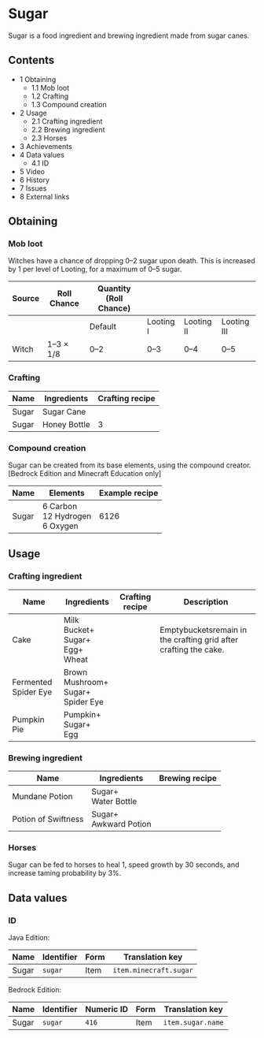 # Sugar
Sugar is a food ingredient and brewing ingredient made from sugar canes.

## Contents
- 1 Obtaining
	- 1.1 Mob loot
	- 1.2 Crafting
	- 1.3 Compound creation
- 2 Usage
	- 2.1 Crafting ingredient
	- 2.2 Brewing ingredient
	- 2.3 Horses
- 3 Achievements
- 4 Data values
	- 4.1 ID
- 5 Video
- 6 History
- 7 Issues
- 8 External links

## Obtaining
### Mob loot
Witches have a chance of dropping 0–2 sugar upon death. This is increased by 1 per level of Looting, for a maximum of 0–5 sugar.

| Source | Roll Chance | Quantity (Roll Chance) |           |            |             |
|--------|-------------|------------------------|-----------|------------|-------------|
|        |             | Default                | Looting I | Looting II | Looting III |
| Witch  | 1–3 × 1/8   | 0–2                    | 0–3       | 0–4        | 0–5         |

### Crafting
| Name  | Ingredients  | Crafting recipe |
|-------|--------------|-----------------|
| Sugar | Sugar Cane   |                 |
| Sugar | Honey Bottle | 3               |

### Compound creation
Sugar can be created from its base elements, using the compound creator.‌[Bedrock Edition and Minecraft Education  only]

| Name  | Elements                              | Example recipe |
|-------|---------------------------------------|----------------|
| Sugar | 6 Carbon<br/>12 Hydrogen<br/>6 Oxygen | 6126           |

## Usage
### Crafting ingredient
| Name                 | Ingredients                                | Crafting recipe | Description                                                      |
|----------------------|--------------------------------------------|-----------------|------------------------------------------------------------------|
| Cake                 | Milk Bucket+<br/>Sugar+<br/>Egg+<br/>Wheat |                 | Emptybucketsremain in the crafting grid after crafting the cake. |
| Fermented Spider Eye | Brown Mushroom+<br/>Sugar+<br/>Spider Eye  |                 |                                                                  |
| Pumpkin Pie          | Pumpkin+<br/>Sugar+<br/>Egg                |                 |                                                                  |

### Brewing ingredient
| Name                | Ingredients               | Brewing recipe |
|---------------------|---------------------------|----------------|
| Mundane Potion      | Sugar+<br/>Water Bottle   |                |
| Potion of Swiftness | Sugar+<br/>Awkward Potion |                |

### Horses
Sugar can be fed to horses to heal 1, speed growth by 30 seconds, and increase taming probability by 3%.

## Data values
### ID
Java Edition:

| Name  | Identifier | Form | Translation key        |
|-------|------------|------|------------------------|
| Sugar | `sugar`    | Item | `item.minecraft.sugar` |

Bedrock Edition:

| Name  | Identifier | Numeric ID | Form | Translation key   |
|-------|------------|------------|------|-------------------|
| Sugar | `sugar`    | `416`      | Item | `item.sugar.name` |


